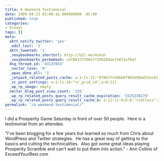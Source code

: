 ```yaml
---
title: A Weekend Testimonial
date: 2009-04-23 03:00:42.000000000 -05:00
published: true
categories:
- Essays
tags: []
meta:
  aktt_notify_twitter: 'yes'
  _edit_last: '1'
  aktt_tweeted: '1'
  _sexybookmarks_shortUrl: http://b2l.me/4uhxh
  _sexybookmarks_permaHash: c4700373f06e7729828dae7e831ef9af
  dsq_thread_id: '43133933'
  _nectar_love: '0'
  _wpas_done_all: '1'
  _jetpack_related_posts_cache: a:1:{s:32:"8f6677c9d6b0f903e98ad32ec61f8deb";a:2:{s:7:"expires";i:1480812614;s:7:"payload";a:3:{i:0;a:1:{s:2:"id";i:343;}i:1;a:1:{s:2:"id";i:1642;}i:2;a:1:{s:2:"id";i:5870;}}}}
  _vc_post_settings: a:1:{s:10:"vc_grid_id";a:0:{}}
  _wp_rp_image: empty
  nectar_blog_post_view_count: '155'
  _wp_rp_related_posts_query_result_cache_expiration: '1525238279'
  _wp_rp_related_posts_query_result_cache_6: a:12:{i:0;O:8:"stdClass":2:{s:7:"post_id";s:4:"1650";s:5:"score";s:18:"125.15814861871124";}i:1;O:8:"stdClass":2:{s:7:"post_id";s:4:"1681";s:5:"score";s:17:"57.90096642013642";}i:2;O:8:"stdClass":2:{s:7:"post_id";s:4:"1540";s:5:"score";s:17:"57.90096642013642";}i:3;O:8:"stdClass":2:{s:7:"post_id";s:4:"1815";s:5:"score";s:18:"53.158323745468074";}i:4;O:8:"stdClass":2:{s:7:"post_id";s:4:"1773";s:5:"score";s:17:"52.06833678072547";}i:5;O:8:"stdClass":2:{s:7:"post_id";s:4:"1801";s:5:"score";s:17:"51.02738976665426";}i:6;O:8:"stdClass":2:{s:7:"post_id";s:4:"3034";s:5:"score";s:17:"47.66266740035821";}i:7;O:8:"stdClass":2:{s:7:"post_id";s:4:"1636";s:5:"score";s:17:"47.66266740035821";}i:8;O:8:"stdClass":2:{s:7:"post_id";s:4:"1526";s:5:"score";s:17:"47.66266740035821";}i:9;O:8:"stdClass":2:{s:7:"post_id";s:1:"7";s:5:"score";s:16:"31.3506952658438";}i:10;O:8:"stdClass":2:{s:7:"post_id";s:2:"15";s:5:"score";s:18:"30.313107678935143";}i:11;O:8:"stdClass":2:{s:7:"post_id";s:4:"1642";s:5:"score";s:17:"24.16485713972314";}}
permalink: "/a-weekend-testimonial/"
---
```

I did a Prosperity Game Saturday in front of over 50 people.  Here is a testimonial from an attendee.

"I've been blogging for a few years but learned so much from Chris about WordPress and Twitter strategies.  He has a great way of getting to the basics and cutting the technicalities.  Also got some great ideas playing Prosperity Scramble and can't wait to put them into action." - Ann Collins of ExceedYourBest.com</p>
